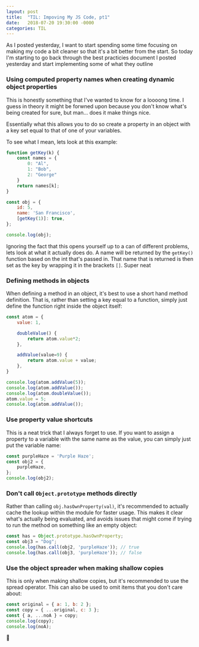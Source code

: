 ```yaml
---
layout: post
title:  "TIL: Impoving My JS Code, pt1"
date:   2018-07-20 19:30:00 -0000
categories: TIL
---
```

As I posted yesterday, I want to start spending some time focusing on making my code a bit cleaner so that it's a bit better from the start. So today I'm starting to go back through the best practicies document I posted yesterday and start implementing some of what they outline

### Using computed property names when creating dynamic object properties
This is honestly something that I've wanted to know for a loooong time. I guess in theory it might be forwned upon because you don't know what's being created for sure, but man... does it make things nice.

Essentially what this allows you to do so create a property in an object with a key set equal to that of one of your variables.

To see what I mean, lets look at this example:
```js
function getKey(k) {
    const names = {
        0: "Al",
        1: "Bob",
        2: "George"
    }
    return names[k];
}

const obj = {
    id: 5,
    name: 'San Francisco',
    [getKey(1)]: true,
};

console.log(obj);
```
Ignoring the fact that this opens yourself up to a can of different problems, lets look at what it actually does do. A name will be returned by the `getKey()` function based on the int that's passed in. That name that is returned is then set as the key by wrapping it in the brackets `[]`. Super neat

### Defining methods in objects
When defining a method in an object, it's best to use a short hand method definition. That is, rather than setting a key equal to a function, simply just define the function right inside the object itself:
```js
const atom = {
    value: 1,

    doubleValue() {
        return atom.value*2;
    },

    addValue(value=9) {
        return atom.value + value;
    },
}

console.log(atom.addValue(5));
console.log(atom.addValue());
console.log(atom.doubleValue());
atom.value = 5;
console.log(atom.addValue());
```

### Use property value shortcuts
This is a neat trick that I always forget to use. If you want to assign a property to a variable with the same name as the value, you can simply just put the variable name:
```js
const purpleHaze = 'Purple Haze';
const obj2 = {
    purpleHaze,
};
console.log(obj2);
```

### Don't call `Object.prototype` methods directly
Rather than calling `obj.hasOwnProperty(val)`, it's recommended to actually cache the lookup within the module for faster usage. This makes it clear what's actually being evaluated, and avoids issues that might come if trying to run the method on something like an empty object:
```js
const has = Object.prototype.hasOwnProperty;
const obj3 = "Dog";
console.log(has.call(obj2, 'purpleHaze')); // true
console.log(has.call(obj3, 'purpleHaze')); // false
```

### Use the object spreader when making shallow copies
This is only when making shallow copies, but it's recommended to use the spread operator. This can also be used to omit items that you don't care about:
```js
const original = { a: 1, b: 2 };
const copy = { ...original, c: 3 };
const { a, ...noA } = copy;
console.log(copy);
console.log(noA);
```

💚